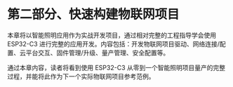 # 第二部分、快速构建物联网项目

本章将以智能照明应用作为实战开发项目，通过相对完整的工程指导学会使用 ESP32-C3 进行完整的应用开发。内容包括：开发物联网项目驱动、网络连接/配置、云平台交互、固件管理/升级、量产管理、安全配置等。

通过本章内容，读者将看到使用 ESP32-C3 从零到一个智能照明项目量产的完整过程，并能将此作为下一个实际物联网项目参考范例。